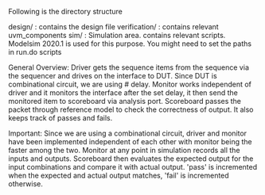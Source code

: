 Following is the directory structure

design/ : contains the design file
verification/ : contains relevant uvm_components
sim/ : Simulation area. contains relevant scripts. Modelsim 2020.1 is used for this purpose. You might need to set the paths in run.do scripts 

General Overview:
Driver gets the sequence items from the sequence via the sequencer and drives on the interface to DUT. Since DUT is combinational circuit, we are using # delay.
Monitor works independent of driver and it monitors the interface after the set delay, it then send the monitored item to scoreboard via analysis port.
Scoreboard passes the packet through reference model to check the correctness of output. It also keeps track of passes and fails. 

Important: Since we are using a combinational circuit, driver and monitor have been implemented independent of each other with monitor being the faster among the two. Monitor at any point in simulation records all the inputs and outputs. Scoreboard then evaluates the expected output for the input combinations and compare it with actual output. 'pass' is incremented when the expected and actual output matches, 'fail' is incremented otherwise.

